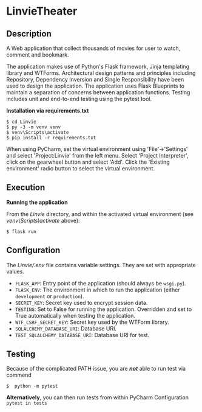 # LinvieTheater

## Description
A Web application that collect thousands of movies for user to watch, comment and bookmark.

The application makes use of Python's Flask framework, Jinja templating library and WTForms.
Architectural design patterns and principles including Repository, Dependency Inversion and Single Responsibility have been used to design the application. The application uses Flask Blueprints to maintain a separation of concerns between application functions. Testing includes unit and end-to-end testing using the pytest tool. 

**Installation via requirements.txt**

```shell
$ cd Linvie
$ py -3 -m venv venv
$ venv\Scripts\activate
$ pip install -r requirements.txt
```
When using PyCharm, set the virtual environment using 'File'->'Settings' and select 'Project:Linvie' from the left menu. Select 'Project Interpreter', click on the gearwheel button and select 'Add'. Click the 'Existing environment' radio button to select the virtual environment. 

## Execution

**Running the application**

From the *Linvie* directory, and within the activated virtual environment (see *venv\Scripts\activate* above):

````shell
$ flask run
```` 

## Configuration

The *Linvie/.env* file contains variable settings. They are set with appropriate values.

* `FLASK_APP`: Entry point of the application (should always be `wsgi.py`).
* `FLASK_ENV`: The environment in which to run the application (either `development` or `production`).
* `SECRET_KEY`: Secret key used to encrypt session data.
* `TESTING`: Set to False for running the application. Overridden and set to True automatically when testing the application.
* `WTF_CSRF_SECRET_KEY`: Secret key used by the WTForm library.
* `SQLALCHEMY_DATABASE_URI`: Database URI.
* `TEST_SQLALCHEMY_DATABASE_URI`: Database URI for test.


## Testing

Because of the complicated PATH issue, you are ***not*** able to run test via commend
````shell
$  python -m pytest
```` 
**Alternatively**, you can then run tests from within PyCharm Configuration `pytest in tests`





